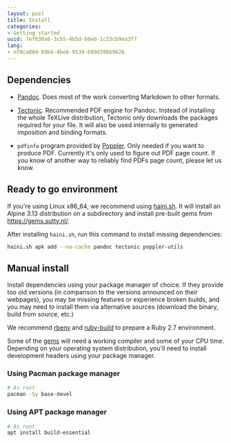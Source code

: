 ```yaml
---
layout: post
title: Install
categories:
- Getting started
uuid: 7ef630a6-3c55-4b5d-b6eb-1c23cb9ea3f7
lang:
- ef0ca80d-09b4-4be6-9539-b99d396b9626
---
```


## Dependencies

* [Pandoc](https://pandoc.org/).  Does most of the work converting
  Markdown to other formats.

* [Tectonic](https://tectonic-typesetting.github.io/).  Recommended PDF
  engine for Pandoc.  Instead of installing the whole TeXLive
  distribution, Tectonic only downloads the packages required for your
  file.  It will also be used internally to generated imposition and
  binding formats.

* `pdfinfo` program provided by
  [Poppler](https://poppler.freedesktop.org/).  Only needed if you want
  to produce PDF.  Currently it's only used to figure out PDF page
  count. If you know of another way to reliably find PDFs page count,
  please let us know.

## Ready to go environment

If you're using Linux x86\_64, we recommend using
[haini.sh](https://0xacab.org/sutty/haini.sh).  It will install an
Alpine 3.13 distribution on a subdirectory and install pre-built gems
from <https://gems.sutty.nl/>.

After installing `haini.sh`, run this command to install missing
dependencies:

```bash
haini.sh apk add --no-cache pandoc tectonic poppler-utils
```

## Manual install

Install dependencies using your package manager of choice.  If they
provide too old versions (in comparison to the versions announced on
their webpages), you may be missing features or experience broken
builds, and you may need to install them via alternative sources
(download the binary, build from source, etc.)

We recommend [rbenv](https://github.com/rbenv/rbenv) and
[ruby-build](https://github.com/rbenv/ruby-build) to prepare a Ruby 2.7
environment.

Some of the [gems](https://rubygems.org/) will need a working compiler
and some of your CPU time.  Depending on your operating system
distribution, you'll need to install development headers using your
package manager.

### Using Pacman package manager

```bash
# As root
pacman -Sy base-devel
```

### Using APT package manager

```bash
# As root
apt install build-essential
```
